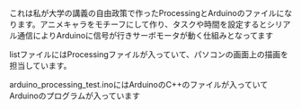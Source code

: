 これは私が大学の講義の自由政策で作ったProcessingとArduinoのファイルになります。アニメキャラをモチーフにして作り、タスクや時間を設定するとシリアル通信によりArduinoに信号が行きサーボモータが動く仕組みとなってます

listファイルにはProcessingファイルが入っていて、パソコンの画面上の描画を担当しています。

arduino_processing_test.inoにはArduinoのC++のファイルが入っていてArduinoのプログラムが入っています
